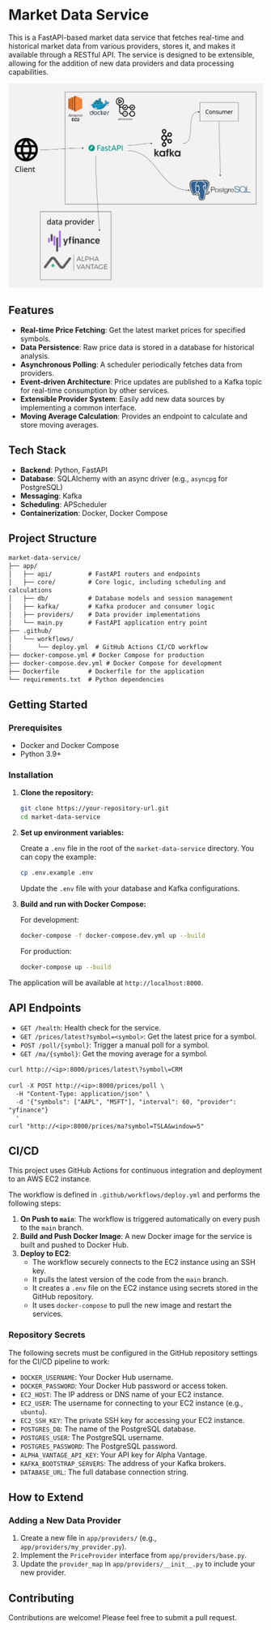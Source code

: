 # Market Data Service

This is a FastAPI-based market data service that fetches real-time and historical market data from various providers, stores it, and makes it available through a RESTful API. The service is designed to be extensible, allowing for the addition of new data providers and data processing capabilities.

![alt text](docs/system.jpg)


## Features

- **Real-time Price Fetching**: Get the latest market prices for specified symbols.
- **Data Persistence**: Raw price data is stored in a database for historical analysis.
- **Asynchronous Polling**: A scheduler periodically fetches data from providers.
- **Event-driven Architecture**: Price updates are published to a Kafka topic for real-time consumption by other services.
- **Extensible Provider System**: Easily add new data sources by implementing a common interface.
- **Moving Average Calculation**: Provides an endpoint to calculate and store moving averages.

## Tech Stack

- **Backend**: Python, FastAPI
- **Database**: SQLAlchemy with an async driver (e.g., `asyncpg` for PostgreSQL)
- **Messaging**: Kafka
- **Scheduling**: APScheduler
- **Containerization**: Docker, Docker Compose

## Project Structure

```
market-data-service/
├── app/
│   ├── api/          # FastAPI routers and endpoints
│   ├── core/         # Core logic, including scheduling and calculations
│   ├── db/           # Database models and session management
│   ├── kafka/        # Kafka producer and consumer logic
│   ├── providers/    # Data provider implementations
│   └── main.py       # FastAPI application entry point
├── .github/
│   └── workflows/
│       └── deploy.yml  # GitHub Actions CI/CD workflow
├── docker-compose.yml # Docker Compose for production
├── docker-compose.dev.yml # Docker Compose for development
├── Dockerfile        # Dockerfile for the application
└── requirements.txt  # Python dependencies
```

## Getting Started

### Prerequisites

- Docker and Docker Compose
- Python 3.9+

### Installation

1.  **Clone the repository:**

    ```bash
    git clone https://your-repository-url.git
    cd market-data-service
    ```

2.  **Set up environment variables:**

    Create a `.env` file in the root of the `market-data-service` directory. You can copy the example:

    ```bash
    cp .env.example .env
    ```

    Update the `.env` file with your database and Kafka configurations.

3.  **Build and run with Docker Compose:**

    For development:

    ```bash
    docker-compose -f docker-compose.dev.yml up --build
    ```

    For production:

    ```bash
    docker-compose up --build
    ```

The application will be available at `http://localhost:8000`.

## API Endpoints

-   `GET /health`: Health check for the service.
-   `GET /prices/latest?symbol=<symbol>`: Get the latest price for a symbol.
-   `POST /poll/{symbol}`: Trigger a manual poll for a symbol.
-   `GET /ma/{symbol}`: Get the moving average for a symbol.

```
curl http://<ip>:8000/prices/latest\?symbol\=CRM

curl -X POST http://<ip>:8000/prices/poll \
  -H "Content-Type: application/json" \
  -d '{"symbols": ["AAPL", "MSFT"], "interval": 60, "provider": "yfinance"}
  '
curl "http://<ip>:8000/prices/ma?symbol=TSLA&window=5"
```


## CI/CD

This project uses GitHub Actions for continuous integration and deployment to an AWS EC2 instance.

The workflow is defined in `.github/workflows/deploy.yml` and performs the following steps:

1.  **On Push to `main`**: The workflow is triggered automatically on every push to the `main` branch.
2.  **Build and Push Docker Image**: A new Docker image for the service is built and pushed to Docker Hub.
3.  **Deploy to EC2**:
    -   The workflow securely connects to the EC2 instance using an SSH key.
    -   It pulls the latest version of the code from the `main` branch.
    -   It creates a `.env` file on the EC2 instance using secrets stored in the GitHub repository.
    -   It uses `docker-compose` to pull the new image and restart the services.

### Repository Secrets

The following secrets must be configured in the GitHub repository settings for the CI/CD pipeline to work:

-   `DOCKER_USERNAME`: Your Docker Hub username.
-   `DOCKER_PASSWORD`: Your Docker Hub password or access token.
-   `EC2_HOST`: The IP address or DNS name of your EC2 instance.
-   `EC2_USER`: The username for connecting to your EC2 instance (e.g., `ubuntu`).
-   `EC2_SSH_KEY`: The private SSH key for accessing your EC2 instance.
-   `POSTGRES_DB`: The name of the PostgreSQL database.
-   `POSTGRES_USER`: The PostgreSQL username.
-   `POSTGRES_PASSWORD`: The PostgreSQL password.
-   `ALPHA_VANTAGE_API_KEY`: Your API key for Alpha Vantage.
-   `KAFKA_BOOTSTRAP_SERVERS`: The address of your Kafka brokers.
-   `DATABASE_URL`: The full database connection string.


## How to Extend

### Adding a New Data Provider

1.  Create a new file in `app/providers/` (e.g., `app/providers/my_provider.py`).
2.  Implement the `PriceProvider` interface from `app/providers/base.py`.
3.  Update the `provider_map` in `app/providers/__init__.py` to include your new provider.

## Contributing

Contributions are welcome! Please feel free to submit a pull request. 